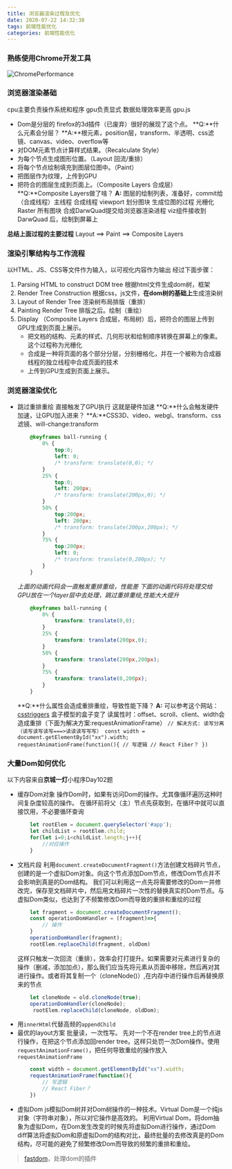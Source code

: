 ```yaml
---
title: 浏览器渲染过程及优化
date: 2020-07-22 14:32:38
tags: 前端性能优化
categories: 前端性能优化
---
```

### 熟练使用Chrome开发工具
![ChromePerformance](http://qcukvp3iz.bkt.clouddn.com/chrome_performance.png)

### 浏览器渲染基础
cpu主要负责操作系统和程序  gpu负责显式  数据处理效率更高  gpu.js
* Dom是分层的
    firefox的3d插件（已废弃）很好的展现了这个点。
    **Q:**什么元素会分层？
    **A:**根元素，position层，transform、半透明、css滤镜、canvas、video、overflow等
* 对DOM元素节点计算样式结果。（Recalculate Style）
* 为每个节点生成图形位置。（Layout 回流/重排）
* 将每个节点绘制填充到图层位图中。（Paint）
* 把图层作为纹理，上传到GPU
* 把符合的图层生成到页面上。（Composite Layers 合成层）
    **Q:**Composite Layers做了啥？
    **A:**
        图层的绘制列表，准备好，commit给（合成线程）主线程
        合成线程 viewport 划分图块
        生成位图的过程  光栅化 Raster
        所有图块 合成DarwQuad提交给浏览器渲染进程
        viz组件接收到DarwQuad 后，绘制到屏幕上

**总结上面过程的主要过程**
Layout ==> Paint ==> Composite Layers

### 渲染引擎结构与工作流程
以HTML、JS、CSS等文件作为输入，以可视化内容作为输出
经过下面步骤：
1. Parsing HTML to construct DOM tree
    根据html文件生成dom树，框架
2. Render Tree Construction
    根据css，js文件，**在dom树的基础上**生成渲染树
3. Layout of Render Tree
    渲染树布局排版（重排）
4. Painting Render Tree
    排版之后。绘制（重绘）
5. Display 
    （Composite Layers 合成层，布局树）后，把符合的图层上传到GPU生成到页面上展示。
    * 把文档的结构、元素的样式、几何形状和绘制顺序转换在屏幕上的像素。这个过程称为光栅化
    * 合成是一种将页面的各个部分分层，分别栅格化，并在一个被称为合成器线程的独立线程中合成页面的技术
    * 上传到GPU生成到页面上展示。

### 浏览器渲染优化
* 跳过重排重绘 直接触发了GPU执行  这就是硬件加速
    **Q:**什么会触发硬件加速，让GPU加入进来？
    **A:**CSS3D、video、webgl、transform、css滤镜、will-change:transform
    ```css
        @keyframes ball-running {
            0% {
                top:0;
                left: 0;
                /* transform: translate(0,0); */
            }
            25% {
                top:0;
                left: 200px;
                /* transform: translate(200px,0); */
            }
            50% {
                top:200px;
                left: 200px;
                /* transform: translate(200px,200px); */
            }
            75% {
                top:200px;
                left: 0;
                /* transform: translate(0,200px); */
            }
        }  
    ```
    *上面的动画代码会一直触发重排重绘，性能差*
    *下面的动画代码将处理交给GPU放在一个layer层中去处理，跳过重排重绘,性能大大提升*
    ```css
        @keyframes ball-running {
            0% {
                transform: translate(0,0);
            }
            25% {
                transform: translate(200px,0);
            }
            50% {
                transform: translate(200px,200px);
            }
            75% {
                transform: translate(0,200px);
            }
        }  
    ```

    **Q:**什么属性会造成重排重绘，导致性能下降？
    **A:**
        可以参考这个网站：[csstriggers](https://csstriggers.com/)
        盒子模型的盒子变了
        读属性时：offset、scroll、client、width会造成重排（下面为解决方案:requestAnimationFrame）
        ```
            // 解决方式: 读写分离（读写读写读写===>读读读写写写）
            const width = document.getElementById("xx").width;
            requestAnimationFrame(function(){
                // 写逻辑
                // React Fiber？
            })
        ```

### 大量Dom如何优化
以下内容来自**京城一灯**小程序Day102题
* 缓存Dom对象
    操作Dom时，如果有访问Dom的操作。尤其像循环遍历这种时间复杂度较高的操作。
    在循环前将父（主）节点先获取到，在循环中就可以直接饮用，不必要循环查询
    ```javascript
        let rootElem = document.querySelector('#app');
        let childList = rootElem.child; 
        for(let i=0;i<childList.length;j++){
            //对应操作
        }
    ```
* 文档片段
    利用`document.createDocumentFragment()`方法创建文档碎片节点，创建的是一个虚拟Dom对象。向这个节点添加Dom节点，修改Dom节点并不会影响到真是的Dom结构。
    我们可以利用这一点先将需要修改的Dom一并修改完，保存至文档碎片中，然后用文档碎片一次性的替换真实的Dom节点。与虚拟Dom类似，也达到了不频繁修改Dom而导致的重排和重绘的过程
    ```javascript
        let fragment = document.createDocumentFragment();
        const operationDomHandler = (fragment)=>{
            // 操作
        }
        operationDomHandler(fragment);
        rootElem.replaceChild(fragment, oldDom)
    ```
    这样只触发一次回流（重排），效率会打打提升。如果需要对元素进行复杂的操作（删减，添加加点），那么我们应当先将元素从页面中移除，然后再对其进行操作。或者将其复制一个（cloneNode()）,在内存中进行操作后再替换原来的节点
    ```javascript
        let cloneNode = old.cloneNode(true);
        operationDomHandler(cloneNode);
         rootElem.replaceChild(cloneNode, oldDom);
    ```
* 用`innerHtml`代替高频的`appendChild`
* 最优的layout方案
    批量读，一次性写。
    先对一个不在render tree上的节点进行操作，在把这个节点添加回render tree。这样只处罚一次Dom操作。使用`requestAnimationFrame()`，把任何导致重绘的操作放入`requestAnimationFrame`
    ```javascript
        const width = document.getElementById("xx").width;
        requestAnimationFrame(function(){
            // 写逻辑
            // React Fiber？
        })
    ```
* 虚拟Dom
    js模拟Dom树并对Dom树操作的一种技术。Virtual Dom是一个纯js对象（字符串对象），所以对它操作是高效的。
    利用Virtual Dom，将dom抽象为虚拟Dom，在Dom发生改变的时候先将虚拟Dom进行操作，通过Dom diff算法将虚拟Dom和原虚拟Dom的结构对比，最终批量的去修改真是的Dom结构，尽可能的避免了频繁修改Dom而导致的频繁的重排和重绘。

> [fastdom](https://www.npmjs.com/package/fastdom)，处理dom的插件